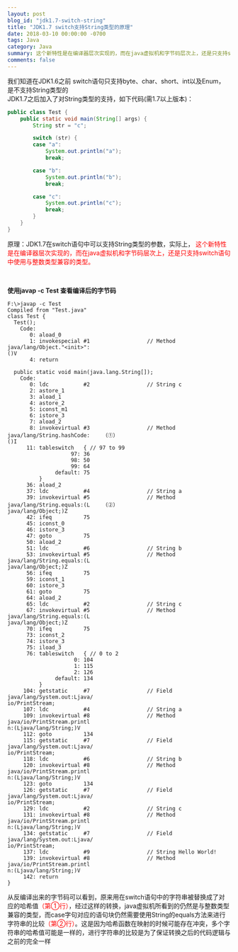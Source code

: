 ```yaml
---
layout: post
blog_id: "jdk1.7-switch-string"
title: "JDK1.7 switch支持String类型的原理"
date: 2018-03-10 00:00:00 -0700
tags: Java
category: Java
summary: 这个新特性是在编译器层次实现的，而在java虚拟机和字节码层次上，还是只支持switch语句中使用与整数类型兼容的类型
comments: false
---
```


我们知道在JDK1.6之前 switch语句只支持byte、char、short、int以及Enum，是不支持String类型的<br>
JDK1.7之后加入了对String类型的支持，如下代码(需1.7以上版本)：

```java
public class Test {
    public static void main(String[] args) {
        String str = "c";

        switch (str) {
        case "a":
            System.out.println("a");
            break;

        case "b":
            System.out.println("b");
            break;

        case "c":
            System.out.println("c");
            break;
        }
    }
}
```

原理：JDK1.7在switch语句中可以支持String类型的参数，实际上，
<font color="red">这个新特性是在编译器层次实现的，而在java虚拟机和字节码层次上，还是只支持switch语句中使用与整数类型兼容的类型。</font>

<br>

**使用javap -c Test 查看编译后的字节码**

```bath
F:\>javap -c Test
Compiled from "Test.java"
class Test {
  Test();
    Code:
       0: aload_0
       1: invokespecial #1                  // Method java/lang/Object."<init>":
()V
       4: return

  public static void main(java.lang.String[]);
    Code:
       0: ldc           #2                  // String c
       2: astore_1
       3: aload_1
       4: astore_2
       5: iconst_m1
       6: istore_3
       7: aload_2
       8: invokevirtual #3                  // Method java/lang/String.hashCode:    （①）
()I
      11: tableswitch   { // 97 to 99
                    97: 36
                    98: 50
                    99: 64
               default: 75
          }
      36: aload_2
      37: ldc           #4                  // String a
      39: invokevirtual #5                  // Method java/lang/String.equals:(L    （②）
java/lang/Object;)Z
      42: ifeq          75
      45: iconst_0
      46: istore_3
      47: goto          75
      50: aload_2
      51: ldc           #6                  // String b
      53: invokevirtual #5                  // Method java/lang/String.equals:(L
java/lang/Object;)Z
      56: ifeq          75
      59: iconst_1
      60: istore_3
      61: goto          75
      64: aload_2
      65: ldc           #2                  // String c
      67: invokevirtual #5                  // Method java/lang/String.equals:(L
java/lang/Object;)Z
      70: ifeq          75
      73: iconst_2
      74: istore_3
      75: iload_3
      76: tableswitch   { // 0 to 2
                     0: 104
                     1: 115
                     2: 126
               default: 134
          }
     104: getstatic     #7                  // Field java/lang/System.out:Ljava/
io/PrintStream;
     107: ldc           #4                  // String a
     109: invokevirtual #8                  // Method java/io/PrintStream.printl
n:(Ljava/lang/String;)V
     112: goto          134
     115: getstatic     #7                  // Field java/lang/System.out:Ljava/
io/PrintStream;
     118: ldc           #6                  // String b
     120: invokevirtual #8                  // Method java/io/PrintStream.printl
n:(Ljava/lang/String;)V
     123: goto          134
     126: getstatic     #7                  // Field java/lang/System.out:Ljava/
io/PrintStream;
     129: ldc           #2                  // String c
     131: invokevirtual #8                  // Method java/io/PrintStream.printl
n:(Ljava/lang/String;)V
     134: getstatic     #7                  // Field java/lang/System.out:Ljava/
io/PrintStream;
     137: ldc           #9                  // String Hello World!
     139: invokevirtual #8                  // Method java/io/PrintStream.printl
n:(Ljava/lang/String;)V
     142: return
}
```

从反编译出来的字节码可以看到，原来用在switch语句中的字符串被替换成了对应的哈希值<font color="red">（第①行）</font>，经过这样的转换，java虚拟机所看到的仍然是与整数类型兼容的类型，而case字句对应的语句块仍然需要使用String的equals方法来进行字符串的比较<font color="red">（第②行）</font>。这是因为哈希函数在映射的时候可能存在冲突，多个字符串的哈希值可能是一样的，进行字符串的比较是为了保证转换之后的代码逻辑与之前的完全一样
